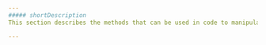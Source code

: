 ```yaml
---
##### shortDescription
This section describes the methods that can be used in code to manipulate objects related to the **LinearGauge** widget.

---
```

